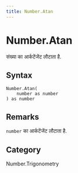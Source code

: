 ```yaml
---
title: Number.Atan
---
```


# Number.Atan


संख्या का आर्कटेंजेंट लौटाता है.


## Syntax

```powerquery
Number.Atan(
    number as number
) as number
```


## Remarks

<code>number</code> का आर्कटेंजेंट लौटाता है.



## Category
Number.Trigonometry
